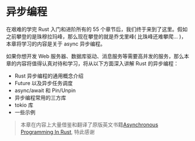 # 异步编程

在艰难的学完 Rust 入门和进阶所有的 55 个章节后，我们终于来到了这里。假如之前攀登的是珠穆拉玛峰，那么现在攀登的就是乔戈里峰( 比珠峰还难攀爬... )，本章将学习的内容是关于 async 异步编程。

如果你想开发 Web 服务器、数据库驱动、消息服务等需要高并发的服务，那么本章的内容将值得认真对待和学习，将从以下方面深入讲解 Rust 的异步编程：

- Rust 异步编程的通用概念介绍
- Future 以及异步任务调度
- async/await 和 Pin/Unpin
- 异步编程常用的三方库
- tokio 库
- 一些示例

> 本章在内容上大量借鉴和翻译了原版英文书籍[Asynchronous Programming In Rust](https://rust-lang.github.io/async-book/01_getting_started/01_chapter.html), 特此感谢
